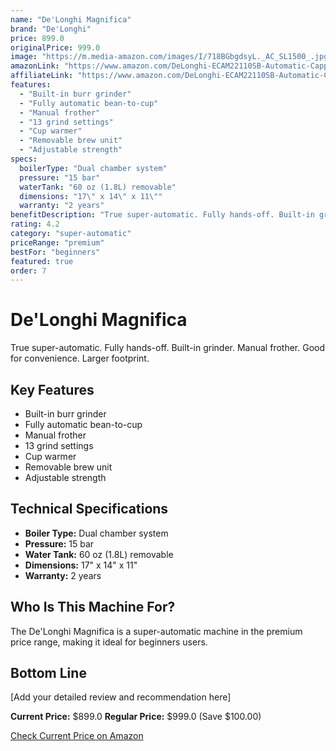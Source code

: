 ```yaml
---
name: "De'Longhi Magnifica"
brand: "De'Longhi"
price: 899.0
originalPrice: 999.0
image: "https://m.media-amazon.com/images/I/718BGbgdsyL._AC_SL1500_.jpg"
amazonLink: "https://www.amazon.com/DeLonghi-ECAM22110SB-Automatic-Cappuccino-Espresso/dp/B005MMN4DG?tag=homeespressohub-20"
affiliateLink: "https://www.amazon.com/DeLonghi-ECAM22110SB-Automatic-Cappuccino-Espresso/dp/B005MMN4DG?tag=homeespressohub-20"
features:
  - "Built-in burr grinder"
  - "Fully automatic bean-to-cup"
  - "Manual frother"
  - "13 grind settings"
  - "Cup warmer"
  - "Removable brew unit"
  - "Adjustable strength"
specs:
  boilerType: "Dual chamber system"
  pressure: "15 bar"
  waterTank: "60 oz (1.8L) removable"
  dimensions: "17\" x 14\" x 11\""
  warranty: "2 years"
benefitDescription: "True super-automatic. Fully hands-off. Built-in grinder. Manual frother. Good for convenience. Larger footprint."
rating: 4.2
category: "super-automatic"
priceRange: "premium"
bestFor: "beginners"
featured: true
order: 7
---
```


# De'Longhi Magnifica

True super-automatic. Fully hands-off. Built-in grinder. Manual frother. Good for convenience. Larger footprint.

## Key Features

- Built-in burr grinder
- Fully automatic bean-to-cup
- Manual frother
- 13 grind settings
- Cup warmer
- Removable brew unit
- Adjustable strength

## Technical Specifications

- **Boiler Type:** Dual chamber system
- **Pressure:** 15 bar
- **Water Tank:** 60 oz (1.8L) removable
- **Dimensions:** 17" x 14" x 11"
- **Warranty:** 2 years

## Who Is This Machine For?

The De'Longhi Magnifica is a super-automatic machine in the premium price range, making it ideal for beginners users.

## Bottom Line

[Add your detailed review and recommendation here]

**Current Price:** $899.0
**Regular Price:** $999.0 (Save $100.00)

[Check Current Price on Amazon](https://www.amazon.com/DeLonghi-ECAM22110SB-Automatic-Cappuccino-Espresso/dp/B005MMN4DG?tag=homeespressohub-20)
